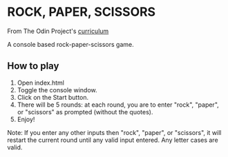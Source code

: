 # ROCK, PAPER, SCISSORS

From The Odin Project's [curriculum](https://www.theodinproject.com/courses/web-development-101/lessons/rock-paper-scissors?ref=lnav)

A console based rock-paper-scissors game.

## How to play

1. Open index.html
2. Toggle the console window.
3. Click on the Start button.
4. There will be 5 rounds: at each round, you are to enter "rock", "paper", or "scissors" as prompted (without the quotes).
5. Enjoy!

Note: If you enter any other inputs then "rock", "paper", or "scissors", it will restart the current round until any valid input entered. Any letter cases are valid.
